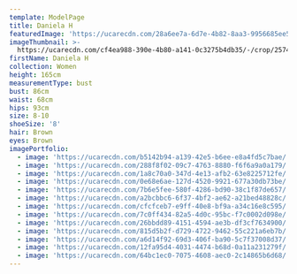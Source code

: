 ```yaml
---
template: ModelPage
title: Daniela H
featuredImage: 'https://ucarecdn.com/28a6ee7a-6d7e-4b82-8aa3-9956685ee50c/'
imageThumbnail: >-
  https://ucarecdn.com/cf4ea988-390e-4b80-a141-0c3275b4db35/-/crop/2574x3149/595,92/-/preview/
firstName: Daniela H
collection: Women
height: 165cm
measurementType: bust
bust: 86cm
waist: 68cm
hips: 93cm
size: 8-10
shoeSize: '8'
hair: Brown
eyes: Brown
imagePortfolio:
  - image: 'https://ucarecdn.com/b5142b94-a139-42e5-b6ee-e8a4fd5c7bae/'
  - image: 'https://ucarecdn.com/288f8f02-09c7-4763-8880-f6f6a9a0a179/'
  - image: 'https://ucarecdn.com/1a8c70a0-347d-4e13-afb2-63e8225712fe/'
  - image: 'https://ucarecdn.com/0e68e6ae-127d-4520-9921-677a30db73be/'
  - image: 'https://ucarecdn.com/7b6e5fee-580f-4286-bd90-38c1f87de657/'
  - image: 'https://ucarecdn.com/a2bcbbc6-6f37-4bf2-ae62-a21bed48828c/'
  - image: 'https://ucarecdn.com/cfcfceb7-e9ff-40e8-bf9a-a34c16e8c595/'
  - image: 'https://ucarecdn.com/7c0ff434-82a5-4d0c-95bc-f7c0002d098e/'
  - image: 'https://ucarecdn.com/26bbdd89-4151-4594-ae3b-df3cf7634900/'
  - image: 'https://ucarecdn.com/815d5b2f-d729-4722-9462-55c221a6eb7b/'
  - image: 'https://ucarecdn.com/a6d14f92-69d3-406f-ba90-5c7f37008d37/'
  - image: 'https://ucarecdn.com/12fa95d4-4031-4474-b68d-0a11a231279f/'
  - image: 'https://ucarecdn.com/64bc1ec0-7075-4608-aec0-2c14865b6d68/'
---
```


